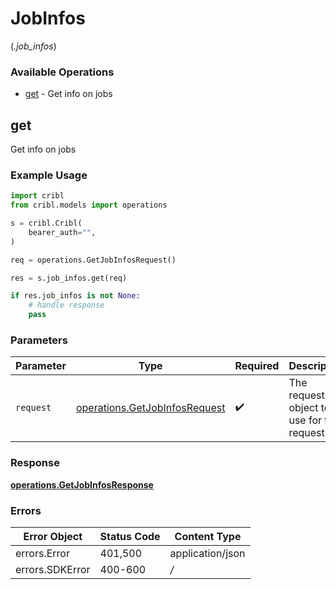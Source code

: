 # JobInfos
(*.job_infos*)

### Available Operations

* [get](#get) - Get info on jobs

## get

Get info on jobs

### Example Usage

```python
import cribl
from cribl.models import operations

s = cribl.Cribl(
    bearer_auth="",
)

req = operations.GetJobInfosRequest()

res = s.job_infos.get(req)

if res.job_infos is not None:
    # handle response
    pass
```

### Parameters

| Parameter                                                                      | Type                                                                           | Required                                                                       | Description                                                                    |
| ------------------------------------------------------------------------------ | ------------------------------------------------------------------------------ | ------------------------------------------------------------------------------ | ------------------------------------------------------------------------------ |
| `request`                                                                      | [operations.GetJobInfosRequest](../../models/operations/getjobinfosrequest.md) | :heavy_check_mark:                                                             | The request object to use for the request.                                     |


### Response

**[operations.GetJobInfosResponse](../../models/operations/getjobinfosresponse.md)**
### Errors

| Error Object     | Status Code      | Content Type     |
| ---------------- | ---------------- | ---------------- |
| errors.Error     | 401,500          | application/json |
| errors.SDKError  | 400-600          | */*              |
